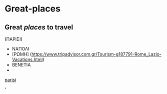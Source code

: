 # Great-places
## Great *places* to travel 
(ΠΑΡΙΣΙ)	
* ΝΑΠΟΛΙ
* [ΡΩΜΗ] (https://www.tripadvisor.com.gr/Tourism-g187791-Rome_Lazio-Vacations.html)
* ΒΕΝΕΤΙΑ
* 
[parisi](https://en.wikipedia.org/wiki/Paris)

'
